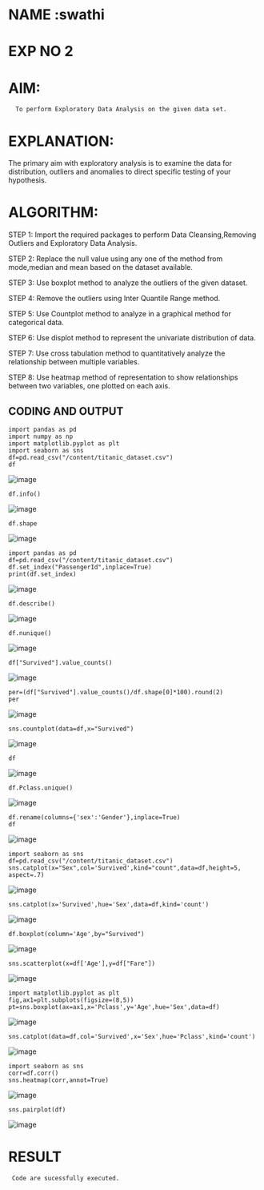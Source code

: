 # NAME :swathi
# EXP NO 2
# AIM:
      To perform Exploratory Data Analysis on the given data set.
      
# EXPLANATION:
  The primary aim with exploratory analysis is to examine the data for distribution, outliers and anomalies to direct specific testing of your hypothesis.
  
# ALGORITHM:
STEP 1: Import the required packages to perform Data Cleansing,Removing Outliers and Exploratory Data Analysis.

STEP 2: Replace the null value using any one of the method from mode,median and mean based on the dataset available.

STEP 3: Use boxplot method to analyze the outliers of the given dataset.

STEP 4: Remove the outliers using Inter Quantile Range method.

STEP 5: Use Countplot method to analyze in a graphical method for categorical data.

STEP 6: Use displot method to represent the univariate distribution of data.

STEP 7: Use cross tabulation method to quantitatively analyze the relationship between multiple variables.

STEP 8: Use heatmap method of representation to show relationships between two variables, one plotted on each axis.

## CODING AND OUTPUT
```
import pandas as pd
import numpy as np
import matplotlib.pyplot as plt
import seaborn as sns
df=pd.read_csv("/content/titanic_dataset.csv")
df
```
![image](https://github.com/Ajith1413/EXNO2DS/assets/139842524/4069d465-7163-4516-959e-a5927d7ed43f)
```
df.info()
```
![image](https://github.com/Ajith1413/EXNO2DS/assets/139842524/336e313e-86ed-4ca9-8d6f-12c11c021a96)

```
df.shape
```
![image](https://github.com/Ajith1413/EXNO2DS/assets/139842524/e2f8a0d5-e4d7-4242-8897-135b7ba283a5)
```
import pandas as pd
df=pd.read_csv("/content/titanic_dataset.csv")
df.set_index("PassengerId",inplace=True)
print(df.set_index)
```
![image](https://github.com/Ajith1413/EXNO2DS/assets/139842524/9d5717de-831f-47bc-b1b2-8397289f3a48)
```
df.describe()
```
![image](https://github.com/Ajith1413/EXNO2DS/assets/139842524/f9bc25c7-4d5e-447b-8fb0-918df31c3f1c)
```
df.nunique()
```
![image](https://github.com/Ajith1413/EXNO2DS/assets/139842524/1b777e29-4a91-45f3-89fc-253bbce4ed09)
```
df["Survived"].value_counts()
```
![image](https://github.com/Ajith1413/EXNO2DS/assets/139842524/55e4fb63-ee1a-4172-8b86-d2b627f2e660)
```
per=(df["Survived"].value_counts()/df.shape[0]*100).round(2)
per
```
![image](https://github.com/Ajith1413/EXNO2DS/assets/139842524/7c58eb4c-b52d-4082-bd8d-f590caec9095)
```
sns.countplot(data=df,x="Survived")
```
![image](https://github.com/Ajith1413/EXNO2DS/assets/139842524/ad4efdd2-44f9-456f-a4a6-19dee993ca72)
```
df
```
![image](https://github.com/Ajith1413/EXNO2DS/assets/139842524/f179e05b-9937-42a9-aa9e-248272de5ec8)

```
df.Pclass.unique()
```
![image](https://github.com/Ajith1413/EXNO2DS/assets/139842524/30624b4f-8992-407c-89c7-da46502033d2)

```
df.rename(columns={'sex':'Gender'},inplace=True)
df
```
![image](https://github.com/Ajith1413/EXNO2DS/assets/139842524/9c114f4f-776a-4cdc-a250-37aace7fa552)
```
import seaborn as sns
df=pd.read_csv("/content/titanic_dataset.csv")
sns.catplot(x="Sex",col='Survived',kind="count",data=df,height=5, aspect=.7)
```
![image](https://github.com/Ajith1413/EXNO2DS/assets/139842524/babf8cfb-be74-4702-b986-7ad16e4f3b62)
```
sns.catplot(x='Survived',hue='Sex',data=df,kind='count')
```
![image](https://github.com/Ajith1413/EXNO2DS/assets/139842524/2123b7f7-ff04-4132-af13-36f6b6df03bf)
```
df.boxplot(column='Age',by="Survived")
```
![image](https://github.com/Ajith1413/EXNO2DS/assets/139842524/78d02657-3216-4c7e-8eb8-c1a42ac69845)
```
sns.scatterplot(x=df['Age'],y=df["Fare"])
```
![image](https://github.com/Ajith1413/EXNO2DS/assets/139842524/566ac388-e884-432b-af8a-ffc9b6f420fb)
```
import matplotlib.pyplot as plt
fig,ax1=plt.subplots(figsize=(8,5))
pt=sns.boxplot(ax=ax1,x='Pclass',y='Age',hue='Sex',data=df)
```
![image](https://github.com/Ajith1413/EXNO2DS/assets/139842524/237b77f3-3576-41a2-bf27-747d58cd7e7f)
```
sns.catplot(data=df,col='Survived',x='Sex',hue='Pclass',kind='count')
```
![image](https://github.com/Ajith1413/EXNO2DS/assets/139842524/c476e292-9c93-48b9-b376-5c90c1015c7b)
```
import seaborn as sns
corr=df.corr()
sns.heatmap(corr,annot=True)
```
![image](https://github.com/Ajith1413/EXNO2DS/assets/139842524/7edfb83b-2e25-4385-9333-011243672b41)
```
sns.pairplot(df)
```
![image](https://github.com/Ajith1413/EXNO2DS/assets/139842524/81b2a985-cb2b-4fd1-9753-d8d3d054855d)

# RESULT
     Code are sucessfully executed.
